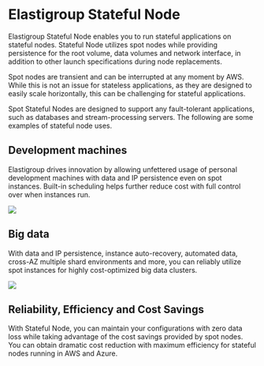 # Elastigroup Stateful Node

Elastigroup Stateful Node enables you to run stateful applications on stateful nodes. Stateful Node utilizes spot nodes while providing persistence for the root volume, data volumes and network interface, in addition to other launch specifications during node replacements.

Spot nodes are transient and can be interrupted at any moment by AWS. While this is not an issue for stateless applications, as they are designed to easily scale horizontally, this can be challenging for stateful applications.

Spot Stateful Nodes are designed to support any fault-tolerant applications, such as databases and stream-processing servers. The following are some examples of stateful node uses.

## Development machines

Elastigroup drives innovation by allowing unfettered usage of personal development machines with data and IP persistence even on spot instances. Built-in scheduling helps further reduce cost with full control over when instances run.

<img src="/managed-instance/_media/elastigroup-stateful-node-01.png" />

## Big data

With data and IP persistence, instance auto-recovery, automated data, cross-AZ multiple shard environments and more, you can reliably utilize spot instances for highly cost-optimized big data clusters.

<img src="/managed-instance/_media/elastigroup-stateful-node-02.png" />

## Reliability, Efficiency and Cost Savings

With Stateful Node, you can maintain your configurations with zero data loss while taking advantage of the cost savings provided by spot nodes. You can obtain dramatic cost reduction with maximum efficiency for stateful nodes running in AWS and Azure.
